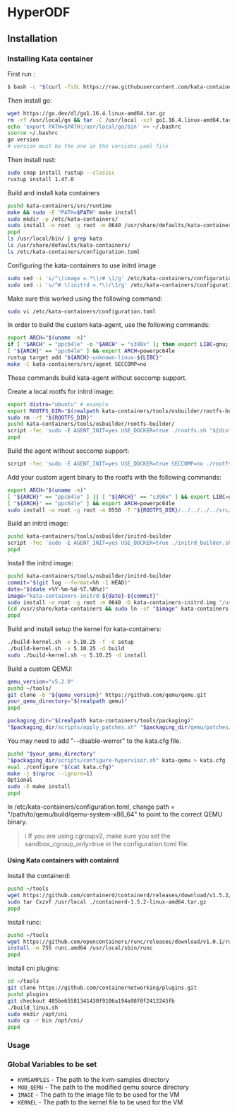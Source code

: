 # HyperODF


## Installation
### Installing Kata container

First run :
```bash
$ bash -c "$(curl -fsSL https://raw.githubusercontent.com/kata-containers/kata-containers/main/utils/kata-manager.sh)"
```

Then install go: 
```bash
wget https://go.dev/dl/go1.16.4.linux-amd64.tar.gz
rm -rf /usr/local/go && tar -C /usr/local -xzf go1.16.4.linux-amd64.tar.gz
echo 'export PATH=$PATH:/usr/local/go/bin' >> ~/.bashrc
source ~/.bashrc
go version
# version must be the one in the versions.yaml file
```

Then install rust:
```bash
sudo snap install rustup --classic
rustup install 1.47.0
```

Build and install kata containers
```bash
pushd kata-containers/src/runtime
make && sudo -E "PATH=$PATH" make install
sudo mkdir -p /etc/kata-containers/
sudo install -o root -g root -m 0640 /usr/share/defaults/kata-containers/configuration.toml /etc/kata-containers
popd
ls /usr/local/bin/ | grep kata
ls /usr/share/defaults/kata-containers/
ls /etc/kata-containers/configuration.toml
```

Configuring the kata-containers to use initrd image
```bash
sudo sed -i 's/^\(image =.*\)/# \1/g' /etc/kata-containers/configuration.toml
sudo sed -i 's/^# \(initrd =.*\)/\1/g' /etc/kata-containers/configuration.toml
```
Make sure this worked using the following command:
```bash
sudo vi /etc/kata-containers/configuration.toml
```

In order to build the custom kata-agent, use the following commands:
```bash
export ARCH="$(uname -m)"
if [ "$ARCH" = "ppc64le" -o "$ARCH" = "s390x" ]; then export LIBC=gnu; else export LIBC=musl; fi
[ "${ARCH}" == "ppc64le" ] && export ARCH=powerpc64le
rustup target add "${ARCH}-unknown-linux-${LIBC}"
make -C kata-containers/src/agent SECCOMP=no
```
These commands build kata-agent without seccomp support.

Create a local rootfs for initrd image:
```bash
export distro="ubuntu" # example
export ROOTFS_DIR="$(realpath kata-containers/tools/osbuilder/rootfs-builder/rootfs)"
sudo rm -rf "${ROOTFS_DIR}"
pushd kata-containers/tools/osbuilder/rootfs-builder/
script -fec 'sudo -E AGENT_INIT=yes USE_DOCKER=true ./rootfs.sh "${distro}"'
popd
```
Build the agent without seccomp support:
```bash
script -fec 'sudo -E AGENT_INIT=yes USE_DOCKER=true SECCOMP=no ./rootfs.sh "${distro}"'
```
Add your custom agent binary to the rootfs with the following commands:
```bash
export ARCH="$(uname -m)"
[ "${ARCH}" == "ppc64le" ] || [ "${ARCH}" == "s390x" ] && export LIBC=gnu || export LIBC=musl
[ "${ARCH}" == "ppc64le" ] && export ARCH=powerpc64le
sudo install -o root -g root -m 0550 -T "${ROOTFS_DIR}/../../../../src/agent/target/${ARCH}-unknown-linux-${LIBC}/release/kata-agent" "${ROOTFS_DIR}/sbin/init"

```

Build an initrd image:
```bash
pushd kata-containers/tools/osbuilder/initrd-builder
script -fec 'sudo -E AGENT_INIT=yes USE_DOCKER=true ./initrd_builder.sh "${ROOTFS_DIR}"'
popd
```

Install the initrd image:
```bash
pushd kata-containers/tools/osbuilder/initrd-builder
commit="$(git log --format=%h -1 HEAD)"
date="$(date +%Y-%m-%d-%T.%N%z)"
image="kata-containers-initrd-${date}-${commit}"
sudo install -o root -g root -m 0640 -D kata-containers-initrd.img "/usr/share/kata-containers/${image}"
(cd /usr/share/kata-containers && sudo ln -sf "$image" kata-containers-initrd.img)
popd
```

Build and install setup the kernel for kata-containers: 
```bash
./build-kernel.sh -v 5.10.25 -f -d setup
./build-kernel.sh -v 5.10.25 -d build
sudo ./build-kernel.sh -v 5.10.25 -d install
```

Build a custom QEMU:
```bash
qemu_version="v5.2.0"
pushd ~/tools/
git clone -b "${qemu_version}" https://github.com/qemu/qemu.git
your_qemu_directory="$(realpath qemu)"
popd
```
```bash
packaging_dir="$(realpath kata-containers/tools/packaging)"
"$packaging_dir/scripts/apply_patches.sh" "$packaging_dir/qemu/patches/5.2.x/"
```

You may need to add "--disable-werror" to the kata.cfg file.

```bash
pushd "$your_qemu_directory"
"$packaging_dir/scripts/configure-hypervisor.sh" kata-qemu > kata.cfg
eval ./configure "$(cat kata.cfg)"
make -j $(nproc --ignore=1)
Optional
sudo -E make install
popd
```

In /etc/kata-containers/configuration.toml, change path = "/path/to/qemu/build/qemu-system-x86_64" to point to the correct QEMU binary.


> ℹ️ If you are using cgroupv2, make sure you set the sandbox_cgroup_only=true in the configuration.toml file.


#### Using Kata containers with containrd

Install the containerd: 
```bash
pushd ~/tools
wget https://github.com/containerd/containerd/releases/download/v1.5.2/containerd-1.5.2-linux-amd64.tar.gz
sudo tar Cxzvf /usr/local ./containerd-1.5.2-linux-amd64.tar.gz
popd
```

Install runc:
```bash
pushd ~/tools
wget https://github.com/opencontainers/runc/releases/download/v1.0.1/runc.amd64
install -m 755 runc.amd64 /usr/local/sbin/runc
popd
```

Install cni plugins:
```bash
cd ~/tools
git clone https://github.com/containernetworking/plugins.git
pushd plugins
git checkout 485be65581341430f9106a194a98f0f2412245fb
./build_linux.sh
sudo mkdir /opt/cni
sudo cp -r bin /opt/cni/
popd
```

### Usage

### Global Variables to be set

- `KVMSAMPLES` - The path to the kvm-samples directory
- `MOD_QEMU` - The path to the modified qemu source directory
- `IMAGE` - The path to the image file to be used for the VM
- `KERNEL` - The path to the kernel file to be used for the VM


